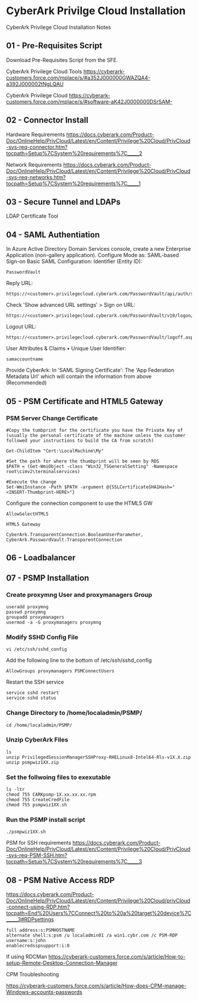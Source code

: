 # CyberArk Privilge Cloud Installation
CyberArk Privilege Cloud Installation Notes

## 01 - Pre-Requisites Script
Download Pre-Requisites Script from the SFE.

CyberArk Privilege Cloud Tools
https://cyberark-customers.force.com/mplace/s/#a352J000000GWAZQA4-a392J000002tNgLQAU

CyberArk Privilege Cloud
https://cyberark-customers.force.com/mplace/s/#software-aK42J0000000DSrSAM-


## 02 - Connector Install

Hardware Requirements
https://docs.cyberark.com/Product-Doc/OnlineHelp/PrivCloud/Latest/en/Content/Privilege%20Cloud/PrivCloud-sys-req-connector.htm?tocpath=Setup%7CSystem%20requirements%7C_____2

Network Requirements
https://docs.cyberark.com/Product-Doc/OnlineHelp/PrivCloud/Latest/en/Content/Privilege%20Cloud/PrivCloud-sys-req-networks.htm?tocpath=Setup%7CSystem%20requirements%7C_____1



## 03 - Secure Tunnel and LDAPs

LDAP Certificate Tool

## 04 - SAML Authentiation


In Azure Active Directory Domain Services console, create a new Enterprise Application (non-gallery application).
Configure Mode as: SAML-based Sign-on
Basic SAML Configuration:
Identifier (Entity ID): 
```
PasswordVault
```
Reply URL: 
```
https://<customer>.privilegecloud.cyberark.com/PasswordVault/api/auth/saml/logon
```
Check 'Show advanced URL settings' > Sign on URL: 
```
https://<customer>.privilegecloud.cyberark.com/PasswordVault/v10/logon/saml
```
Logout URL:
```
https://<customer>.privilegecloud.cyberark.com/PasswordVault/logoff.aspx
```
User Attributes & Claims
•  Unique User Identifier: 
```
samaccountname
```

Provide CyberArk:
In 'SAML Signing Certificate':
The 'App Federation Metadata Url' which will contain the information from above (Recommended)


## 05 - PSM Certificate and HTML5 Gateway

### PSM Server Change Certificate

```
#Copy the tumbprint for the certificate you have the Private Key of (usually the personal certificate of the machine unless the customer followed your instructions to build the CA from scratch)

Get-ChildItem "Cert:\LocalMachine\My"

#Set the path for where the thumbprint will be seen by RDS
$PATH = (Get-WmiObject -class "Win32_TSGeneralSetting" -Namespace root\cimv2\terminalservices)

#Execute the change
Set-WmiInstance -Path $PATH -argument @{SSLCertificateSHA1Hash="<INSERT-Thumbprint-HERE>"}

```



Configure the connection component to use the HTML5 GW

```
AllowSelectHTML5

HTML5 Gateway

CyberArk.TransparentConnection.BooleanUserParameter, CyberArk.PasswordVault.TransparentConnection
```



## 06 - Loadbalancer

## 07 - PSMP Installation

### Create proxymng User and proxymanagers Group

```
useradd proxymng
passwd proxymng
groupadd proxymanagers
usermod -a -G proxymanagers proxymng
```
### Modify SSHD Config File
```
vi /etc/ssh/sshd_config
```

Add the following line to the bottom of /etc/ssh/sshd_config
```
AllowGroups proxymanagers PSMConnectUsers
```
Restart the SSH service
```
service sshd restart
service sshd status
```

### Change Directory to /home/localadmin/PSMP/
```
cd /home/localadmin/PSMP/
```
### Unzip CyberArk Files
```
ls
unzip PrivilegedSessionManagerSSHProxy-RHELinux8-Intel64-Rls-v1X.X.zip
unzip psmpwiz1XX.zip
```
### Set the follwoing files to exexutable
```
ls -ltr
chmod 755 CARKpsmp-1X.xx.xx.xx.rpm
chmod 755 CreateCredFile
chmod 755 psmpwiz1XX.sh
```

### Run the PSMP install script
```
./psmpwiz1XX.sh
```
  



PSM for SSH requirements
https://docs.cyberark.com/Product-Doc/OnlineHelp/PrivCloud/Latest/en/Content/Privilege%20Cloud/PrivCloud-sys-req-PSM-SSH.htm?tocpath=Setup%7CSystem%20requirements%7C_____3

##

## 08 - PSM Native Access RDP

https://docs.cyberark.com/Product-Doc/OnlineHelp/PrivCloud/Latest/en/Content/Privilege%20Cloud/privCloud-connect-using-RDP.htm?tocpath=End%20Users%7CConnect%20to%20a%20target%20device%7C_____3#RDPsettings

```
full address:s:PSMHOSTNAME
alternate shell:s:psm /u localadmin01 /a win1.cybr.com /c PSM-RDP
username:s:john
enablecredsspsupport:i:0
```
If using RDCMan
https://cyberark-customers.force.com/s/article/How-to-setup-Remote-Desktop-Connection-Manager


CPM Troubleshooting

https://cyberark-customers.force.com/s/article/How-does-CPM-manage-Windows-accounts-passwords

##

